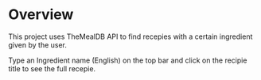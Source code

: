 # Overview

This project uses TheMealDB API to find recepies with a certain ingredient given by the user.

Type an Ingredient name (English) on the top bar and click on the recipie title to see the full recepie.

